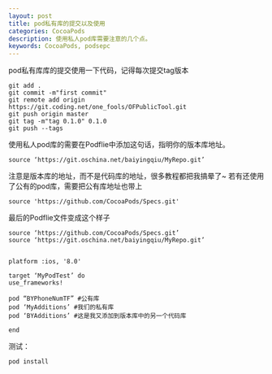 ```yaml
---
layout: post
title: pod私有库的提交以及使用
categories: CocoaPods
description: 使用私人pod库需要注意的几个点。
keywords: CocoaPods, podsepc
---
```


pod私有库库的提交使用一下代码，记得每次提交tag版本

```
git add .
git commit -m"first commit"
git remote add origin https://git.coding.net/one_fools/OFPublicTool.git
git push origin master
git tag -m"tag 0.1.0" 0.1.0
git push --tags
```

使用私人pod库的需要在Podflie中添加这句话，指明你的版本库地址。
```
source ‘https://git.oschina.net/baiyingqiu/MyRepo.git’
```

注意是版本库的地址，而不是代码库的地址，很多教程都把我搞晕了~
若有还使用了公有的pod库，需要把公有库地址也带上
```
source 'https://github.com/CocoaPods/Specs.git'
```


最后的Podflie文件变成这个样子
```
source ‘https://github.com/CocoaPods/Specs.git’
source ‘https://git.oschina.net/baiyingqiu/MyRepo.git’
```

```

platform :ios, '8.0'

target ‘MyPodTest’ do
use_frameworks!

pod “BYPhoneNumTF” #公有库
pod ‘MyAdditions’ #我们的私有库
pod ‘BYAdditions’ #这是我又添加到版本库中的另一个代码库

end
```

测试：
```
pod install
```



